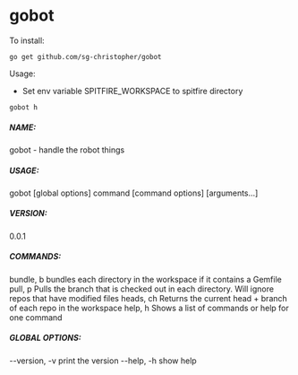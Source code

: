gobot
=====
To install:  
```
go get github.com/sg-christopher/gobot
```

Usage:  
- Set env variable SPITFIRE_WORKSPACE to spitfire directory  

```
gobot h
```

##### NAME:  
gobot - handle the robot things

##### USAGE:
   gobot [global options] command [command options] [arguments...]

##### VERSION:
   0.0.1

##### COMMANDS:
   bundle, b	bundles each directory in the workspace if it contains a Gemfile
   pull, p	Pulls the branch that is checked out in each directory. Will ignore repos that have modified files
   heads, ch	Returns the current head + branch of each repo in the workspace
   help, h	Shows a list of commands or help for one command

##### GLOBAL OPTIONS:
   --version, -v	print the version
   --help, -h		show help
